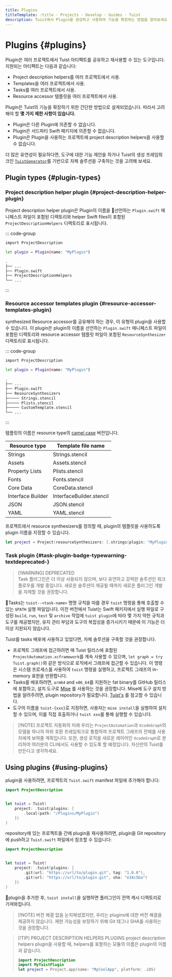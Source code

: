 ```yaml
---
title: Plugins
titleTemplate: :title · Projects · Develop · Guides · Tuist
description: Tuist에서 Plugin을 생성하고 사용하여 기능을 확장하는 방법을 알아보세요.
---
```


# Plugins {#plugins}

Plugin은 여러 프로젝트에서 Tuist 아티팩트를 공유하고 재사용할 수 있는 도구입니다. 지원되는 아티팩트는 다음과 같습니다:

- <LocalizedLink href="/guides/develop/projects/code-sharing">Project description helpers</LocalizedLink>를 여러 프로젝트에서 사용.
- <LocalizedLink href="/guides/develop/projects/templates"> Templates</LocalizedLink>을 여러 프로젝트에서 사용.
- Tasks를 여러 프로젝트에서 사용.
- <LocalizedLink href="/guides/develop/projects/synthesized-files">Resource accessor</LocalizedLink> 템플릿을 여러 프로젝트에서 사용.

Plugin은 Tuist의 기능을 확장하기 위한 간단한 방법으로 설계되었습니다. 따라서 고려해야 할 **몇 가지 제한 사항이 있습니다.**

- Plugin은 다른 Plugin에 의존할 수 없습니다.
- Plugin은 서드파티 Swift 패키지에 의존할 수 없습니다.
- Plugin은 Plugin을 사용하는 프로젝트에 project description helpers을 사용할 수 없습니다.

더 많은 유연성이 필요하다면, 도구에 대한 기능 제안을 하거나 Tuist의 생성 프레임워크인 [`TuistGenerator`](https://github.com/tuist/tuist/tree/main/Sources/TuistGenerator)를 기반으로 자체 솔루션을 구축하는 것을 고려해 보세요.

## Plugin types {#plugin-types}

### Project description helper plugin {#project-description-helper-plugin}

Project description helper plugin은 Plugin의 이름을 선언하는 `Plugin.swift` 매니페스트 파일이 포함된 디렉토리와 helper Swift files이 포함된 `ProjectDescriptionHelpers` 디렉토리로 표시됩니다.

::: code-group

```bash [Plugin.swift]
import ProjectDescription

let plugin = Plugin(name: "MyPlugin")
```

```bash [Directory structure]
.
├── ...
├── Plugin.swift
├── ProjectDescriptionHelpers
└── ...
```

:::

### Resource accessor templates plugin {#resource-accessor-templates-plugin}

<LocalizedLink href="/guides/develop/projects/synthesized-files#resource-accessors">synthesized Resource accessor</LocalizedLink>를 공유해야 하는 경우, 이 유형의 plugin을 사용할 수 있습니다. 이 plugin은 plugin의 이름을 선언하는 `Plugin.swift` 매니페스트 파일이 포함된 디렉토리와 resource accessor 템플릿 파일이 포함된 `ResourceSynthesizer` 디렉토리로 표시됩니다.

::: code-group

```bash [Plugin.swift]
import ProjectDescription

let plugin = Plugin(name: "MyPlugin")
```

```bash [Directory structure]
.
├── ...
├── Plugin.swift
├── ResourceSynthesizers
├───── Strings.stencil
├───── Plists.stencil
├───── CustomTemplate.stencil
└── ...
```

:::

템플릿의 이름은 resource type의 [camel case](https://en.wikipedia.org/wiki/Camel_case) 버전입니다.

| Resource type     | Template file name                       |
| ----------------- | ---------------------------------------- |
| Strings           | Strings.stencil          |
| Assets            | Assets.stencil           |
| Property Lists    | Plists.stencil           |
| Fonts             | Fonts.stencil            |
| Core Data         | CoreData.stencil         |
| Interface Builder | InterfaceBuilder.stencil |
| JSON              | JSON.stencil             |
| YAML              | YAML.stencil             |

프로젝트에서 resource synthesizers를 정의할 때, plugin의 템플릿을 사용하도록 plugin 이름을 지정할 수 있습니다.

```swift
let project = Project(resourceSynthesizers: [.strings(plugin: "MyPlugin")])
```

### Task plugin <Badge type="warning" text="deprecated" /> {#task-plugin-badge-typewarning-textdeprecated-}

> [!WARNING] DEPRECATED\
> Task 플러그인은 더 이상 사용되지 않으며, 보다 유연하고 강력한 솔루션인 <LocalizedLink href="/en/guides/develop/automate/workflows">워크플로우</LocalizedLink>를 개발 중입니다. 새로운 솔루션이 제공될 때까지 새로운 플러그인 개발을 자제할 것을 권장합니다.

Tasks는 `tuist--<task-name>` 명명 규칙을 따를 경우 `tuist` 명령을 통해 호출할 수 있는 `$PATH` 실행 파일입니다. 이전 버전에서 Tuist는 Swift 패키지에서 실행 파일로 구성된 `build`, `run`, `test` 및 `archive` 작업에 `tuist plugin`에 따라 몇 가지 약한 규칙과 도구를 제공했지만, 유지 관리 부담과 도구의 복잡성을 증가시키기 때문에 이 기능은 더 이상 지원되지 않습니다.

Tuist를 tasks 배포에 사용하고 있었다면, 자체 솔루션을 구축할 것을 권장합니다.

- 프로젝트 그래프에 접근하려면 매 Tuist 릴리스에 포함된 `ProjectAutomation.xcframework`를 계속 사용할 수 있으며, `let graph = try Tuist.graph()`와 같은 방식으로 로직에서 그래프에 접근할 수 있습니다. 이 명령은 시스템 프로세스를 사용하여 `tuist` 명령을 실행하고, 프로젝트 그래프의 in-memory 표현을 반환합니다.
- Tasks를 배포하려면, `arm64` and `x86_64`를 지원하는 fat binary를 GitHub 릴리스에 포함하고, 설치 도구로 [Mise](https://mise.jdx.dev) 를 사용하는 것을 권장합니다. Mise에 도구 설치 방법을 알려주려면, plugin repository가 필요합니다. [Tuist's](https://github.com/asdf-community/asdf-tuist) 를 참고할 수 있습니다.
- 도구의 이름을 `tuist-{xxx}`로 지정하면, 사용자는 `mise install`을 실행하여 설치할 수 있으며, 이를 직접 호출하거나 `tuist xxx`를 통해 실행할 수 있습니다.

> [!NOTE] 프로젝트 자동화의 미래
> 우리는 `ProjectAutomation`과 `XcodeGraph`의 모델을 하나의 하위 호환 프레임워크로 통합하여 프로젝트 그래프의 전체를 사용자에게 보여줄 계획입니다. 또한, 생성 로직을 새로운 레이어인 `XcodeGraph`로 분리하여 여러분의 CLI에서도 사용할 수 있도록 할 예정입니다. 자신만의 Tuist를 만든다고 생각하세요.

## Using plugins {#using-plugins}

plugin을 사용하려면, 프로젝트의 <LocalizedLink href="/references/project-description/structs/tuist">`Tuist.swift`</LocalizedLink> manifest 파일에 추가해야 합니다:

```swift
import ProjectDescription


let tuist = Tuist(
    project: .tuist(plugins: [
        .local(path: "/Plugins/MyPlugin")
    ])
)
```

repository에 있는 프로젝트들 간에 plugin을 재사용하려면, plugin을 Git repository에 push하고 `Tuist.swift` 파일에서 참조할 수 있습니다:

```swift
import ProjectDescription


let tuist = Tuist(
    project: .tuist(plugins: [
        .git(url: "https://url/to/plugin.git", tag: "1.0.0"),
        .git(url: "https://url/to/plugin.git", sha: "e34c5ba")
    ])
)
```

plugin을 추가한 후, `tuist install`을 실행하면 플러그인이 전역 캐시 디렉토리로 가져와집니다.

> [!NOTE] 버전 해결 없음
> 눈치채셨겠지만, 우리는 plugins에 대한 버전 해결을 제공하지 않습니다. 재현 가능성을 보장하기 위해 Git 태그나 SHA를 사용하는 것을 권장합니다.

> [!TIP] PROJECT DESCRIPTION HELPERS PLUGINS
> project description helpers plugin을 사용할 때, helpers를 포함하는 모듈의 이름은 plugin의 이름과 같습니다.
>
> ```swift
> import ProjectDescription
> import MyTuistPlugin
> let project = Project.app(name: "MyCoolApp", platform: .iOS)
> ```
